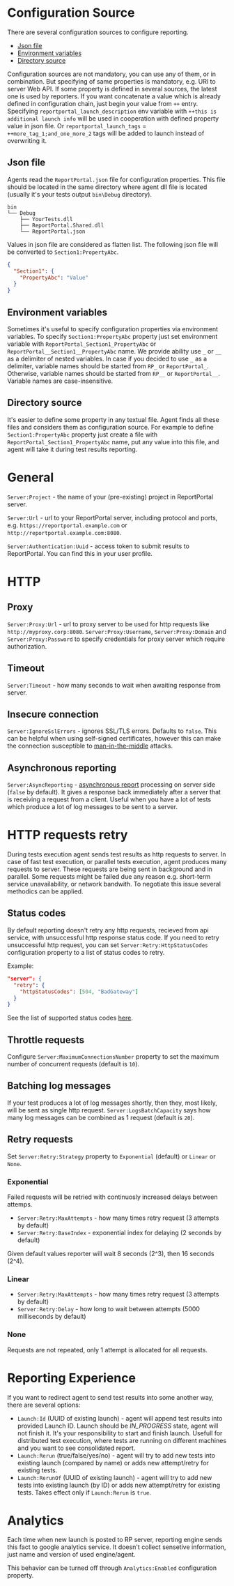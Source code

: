 # Configuration Source
There are several configuration sources to configure reporting.

- [Json file](#json-file)
- [Environment variables](#environment-variables)
- [Directory source](#directory-source)

Configuration sources are not mandatory, you can use any of them, or in combination. But specifying of same properties is mandatory, e.g. URI to server Web API. If some property is defined in several sources, the latest one is used by reporters. If you want concatenate a value which is already defined in configuration chain, just begin your value from `++` entry. Specifying `reportportal_launch_description` env variable with `++this is additional launch info` will be used in cooperation with defined property value in json file. Or `reportportal_launch_tags` = `++more_tag_1;and_one_more_2` tags will be added to launch instead of overwriting it. 

## Json file
Agents read the `ReportPortal.json` file for configuration properties. This file should be located in the same directory where agent dll file is located (usually it's your tests output `bin\Debug` directory).

```
bin
└── Debug
    ├── YourTests.dll
    ├── ReportPortal.Shared.dll
    └── ReportPortal.json
```

Values in json file are considered as flatten list. The following json file will be converted to `Section1:PropertyAbc`.
```json
{
  "Section1": {
    "PropertyAbc": "Value"
  }
}
```

## Environment variables
Sometimes it's useful to specify configuration properties via environment variables. To specify `Section1:PropertyAbc` property just set environment variable with `ReportPortal_Section1_PropertyAbc` or `ReportPortal__Section1__PropertyAbc` name. We provide ability use `_` or `__` as a delimiter of nested variables. In case if you decided to use `_` as a delimiter, variable names should be started from `RP_` or `ReportPortal_`. Otherwise, variable names should be started from `RP__` or `ReportPortal__`. Variable names are case-insensitive.

## Directory source
It's easier to define some property in any textual file. Agent finds all these files and considers them as configuration source. For example to define `Section1:PropertyAbc` property just create a file with `ReportPortal_Section1_PropertyAbc` name, put any value into this file, and agent will take it during test results reporting.


# General

`Server:Project` - the name of your (pre-existing) project in ReportPortal server.

`Server:Url` - url to your ReportPortal server, including protocol and ports, e.g. `https://reportportal.example.com` or `http://reportportal.example.com:8080`.

`Server:Authentication:Uuid` - access token to submit results to ReportPortal. You can find this in your user profile.

# HTTP

## Proxy
`Server:Proxy:Url` - url to proxy server to be used for http requests like `http://myproxy.corp:8080`.
`Server:Proxy:Username`, `Server:Proxy:Domain` and `Server:Proxy:Password` to specify credentials for proxy server which require authorization.

## Timeout
`Server:Timeout` - how many seconds to wait when awaiting response from server.

## Insecure connection
`Server:IgnoreSslErrors` - ignores SSL/TLS errors. Defaults to `false`. This can be helpful when using self-signed certificates, however this can make the connection susceptible to [man-in-the-middle](https://en.wikipedia.org/wiki/Man-in-the-middle_attack) attacks.

## Asynchronous reporting
`Server:AsyncReporting` - [asynchronous report](https://reportportal.io/docs/dev-guides/AsynchronousReporting) processing on server side (`false` by default). It gives a response back immediately after a server that is receiving a request from a client. Useful when you have a lot of tests which produce a lot of log messages to be sent to a server.

# HTTP requests retry
During tests execution agent sends test results as http requests to server. In case of fast test execution, or parallel tests execution, agent produces many requests to server. These requests are being sent in background and in parallel. Some requests might be failed due any reason e.g. short-term service unavailability, or network bandwith. To negotiate this issue several methodics can be applied.

## Status codes
By default reporting doesn't retry any http requests, recieved from api service, with unsuccessful http response status code. If you need to retry unsuccessful http request, you can set `Server:Retry:HttpStatusCodes` configuration property to a list of status codes to retry.

Example:
```json
"server": {
  "retry": {
    "httpStatusCodes": [504, "BadGateway"]
  }
}
```

See the list of supported status codes [here](https://learn.microsoft.com/en-us/dotnet/api/system.net.httpstatuscode).

## Throttle requests
Configure `Server:MaximumConnectionsNumber` property to set the maximum number of concurrent requests (default is `10`).

## Batching log messages
If your test produces a lot of log messages shortly, then they, most likely, will be sent as single http request. `Server:LogsBatchCapacity` says how many log messages can be combined as 1 request (default is `20`).

## Retry requests
Set `Server:Retry:Strategy` property to `Exponential` (default) or `Linear` or `None`.

### Exponential
Failed requests will be retried with continuosly increased delays between attemps.

- `Server:Retry:MaxAttempts` - how many times retry request (3 attempts by default)
- `Server:Retry:BaseIndex` - exponential index for delaying (2 seconds by default)

Given default values reporter will wait 8 seconds (2^3), then 16 seconds (2^4).

### Linear
- `Server:Retry:MaxAttempts` - how many times retry request (3 attempts by default)
- `Server:Retry:Delay` - how long to wait between attempts (5000 milliseconds by default)

### None
Requests are not repeated, only 1 attempt is allocated for all requests.


# Reporting Experience

If you want to redirect agent to send test results into some another way, there are several options:
- `Launch:Id` (UUID of existing launch) - agent will append test results into provided Launch ID. Launch should be *IN_PROGRESS* state, agent will not finish it. It's your responsibility to start and finish launch. Usefull for distributed test execution, where tests are running on different machines and you want to see consolidated report.
- `Launch:Rerun` (true/false/yes/no) - agent will try to add new tests into existing launch (compared by name) or adds new attempt/retry for existing tests.
- `Launch:RerunOf` (UUID of existing launch) - agent will try to add new tests into existing launch (by ID) or adds new attempt/retry for existing tests. Takes effect only if `Launch:Rerun` is `true`.


# Analytics

Each time when new launch is posted to RP server, reporting engine sends this fact to google analytics service. It doesn't collect sensetive information, just name and version of used engine/agent.

This behavior can be turned off through `Analytics:Enabled` configuration property.